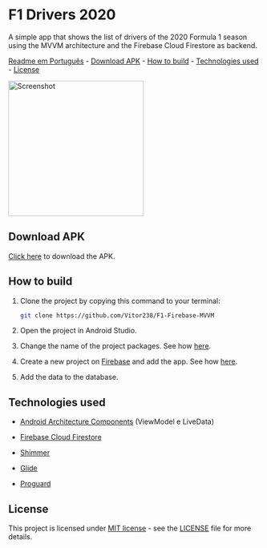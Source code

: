 # F1 Drivers 2020

A simple app that shows the list of drivers of the 2020 Formula 1 season using the MVVM architecture and the Firebase Cloud Firestore as backend.

[Readme em Português](README.md) - [Download APK](#download-apk) - [How to build](#how-to-build) - [Technologies used](#technologies-used) - [License](#license)

<img src="./screenshots/screenshot.gif" alt="Screenshot" width="270">

## Download APK

[Click here](https://github.com/Vitor238/F1-Firebase-MVVM/raw/main/apk/app-debug.apk) to download the APK.

## How to build

1. Clone the project by copying this command to your terminal:
   
   ```bash
   git clone https://github.com/Vitor238/F1-Firebase-MVVM
   ```

2. Open the project in Android Studio.

3. Change the name of the project packages. See how [here](https://stackoverflow.com/a/29092698/9729980).

4. Create a new project on [Firebase](https://console.firebase.google.com/) and add the app. See how [here](https://firebase.google.com/docs/android/setup).

5. Add the data to the database.

## Technologies used

- [Android Architecture Components](https://developer.android.com/jetpack/androidx/releases/lifecycle#kotlin)  (ViewModel e LiveData)

- [Firebase Cloud Firestore](https://firebase.google.com/docs/firestore)

- [Shimmer](https://facebook.github.io/shimmer-android/)

- [Glide](https://github.com/bumptech/glide)

- [Proguard](https://developer.android.com/studio/build/shrink-code)

## License

This project is licensed under [MIT license](https://opensource.org/licenses/MIT) - see the [LICENSE](LICENSE) file for more details.
